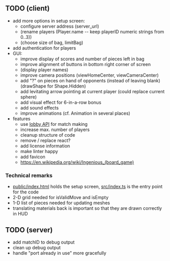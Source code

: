 ## TODO (client)
* add more options in setup screen:
  * configure server address (server_url)
  * (rename players (Player.name -- keep playerID numeric strings from 0..3))
  * (choose size of bag, limitBag)
* add authentication for players
* GUI:
  * improve display of scores and number of pieces left in bag
  * improve alignment of buttons in bottom right corner of screen
  * (display player names)
  * improve camera positions (viewHomeCenter, viewCameraCenter)
  * add "?" on pieces on hand of opponents (instead of leaving blank) (drawShape for Shape.Hidden)
  * add levitating arrow pointing at current player (could replace current sphere)
  * add visual effect for 6-in-a-row bonus
  * add sound effects
  * improve animations (cf. Animation in several places)
* features
  * use [lobby API](https://github.com/boardgameio/boardgame.io/blob/master/docs/documentation/api/Lobby.md) for match making
  * increase max. number of players
  * cleanup structure of code
  * remove / replace react?
  * add license information
  * make linter happy
  * add favicon
  * https://en.wikipedia.org/wiki/Ingenious_(board_game)

### Technical remarks
* [public/index.html](public/index.html) holds the setup screen, [src/index.ts](src/index.ts) is the entry point for the code
* 2-D grid needed for isValidMove and isEmpty
* 1-D list of pieces needed for updating meshes
* translating materials back is important so that they are drawn correctly in HUD

## TODO (server)
* add matchID to debug output
* clean up debug output
* handle "port already in use" more gracefully
